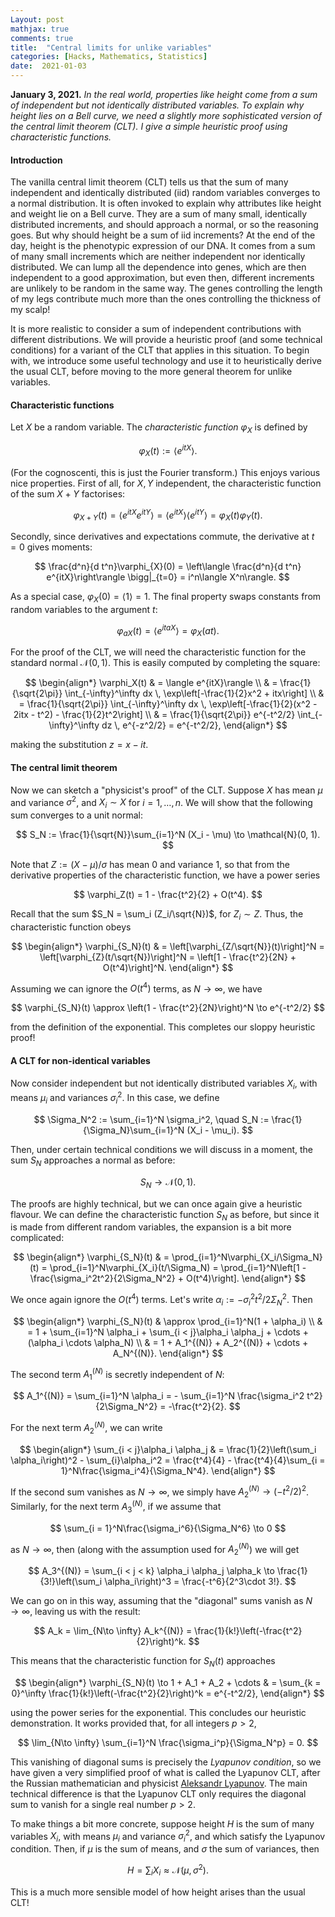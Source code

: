 ```yaml
---
Layout: post
mathjax: true
comments: true
title:  "Central limits for unlike variables"
categories: [Hacks, Mathematics, Statistics]
date:  2021-01-03
---
```


**January 3, 2021.** *In the real world, properties like height come
  from a sum of independent but not identically distributed
  variables. To explain why height lies on a Bell curve, we need a
  slightly more sophisticated version of the central limit theorem
  (CLT). I give a simple heuristic proof using characteristic functions.*

#### Introduction

The vanilla central limit theorem (CLT) tells us
that the sum of many independent and identically distributed (iid) random
variables converges to a normal distribution.
It is often invoked to explain why attributes like height and weight
lie on a Bell curve.
They are a sum of many small, identically distributed increments, and
should approach a normal, or so the reasoning goes.
But why should height be a sum of iid increments?
At the end of the day, height is the phenotypic expression of our DNA.
It comes from a sum of many small increments which are
neither independent nor identically distributed.
We can lump all the dependence into genes, which are then independent to a good
approximation, but even then, different increments are unlikely to be
random in the same way.
The genes controlling the length of my legs contribute much
more than the ones controlling the thickness of my scalp!

It is more realistic to consider a sum of independent contributions
with different distributions.
We will provide a heuristic proof (and some technical conditions) for
a variant of the CLT that applies in this situation.
To begin with, we introduce some useful technology and use it to
heuristically derive the usual CLT, before moving to the more general
theorem for unlike variables.

#### Characteristic functions

Let $X$ be a random variable. The *characteristic function*
$\varphi_X$ is defined by

$$
\varphi_X(t) := \langle e^{itX}\rangle.
$$

(For the cognoscenti, this is just the Fourier transform.)
This enjoys various nice properties. First of all, for $X,
Y$ independent, the characteristic function of the sum $X+Y$ factorises:

$$
\varphi_{X+Y}(t)  = \langle
e^{itX}e^{itY}\rangle = \langle e^{itX}\rangle \langle e^{itY}\rangle
= \varphi_X(t) \varphi_Y(t).
$$

Secondly, since derivatives and expectations commute, the derivative
at $t = 0$ gives moments:

$$
\frac{d^n}{d t^n}\varphi_{X}(0) = \left\langle \frac{d^n}{d t^n}
e^{itX}\right\rangle \bigg|_{t=0} = i^n\langle X^n\rangle.
$$

As a special case, $\varphi_X(0) = \langle 1\rangle = 1$.
The final property swaps constants from random variables to the
argument $t$:

$$
\varphi_{aX}(t) = \langle e^{itaX}\rangle = \varphi_{X}(at).
$$

For the proof of the CLT, we will need the characteristic function for
the standard normal $\mathcal{N}(0, 1)$. This is easily computed by completing the square:

$$
\begin{align*}
\varphi_X(t) & = \langle e^{itX}\rangle \\
& = \frac{1}{\sqrt{2\pi}} \int_{-\infty}^\infty dx \,
\exp\left[-\frac{1}{2}x^2 + itx\right] \\
& = \frac{1}{\sqrt{2\pi}} \int_{-\infty}^\infty dx \,
\exp\left[-\frac{1}{2}(x^2 - 2itx  - t^2) - \frac{1}{2}t^2\right] \\
& = \frac{1}{\sqrt{2\pi}} e^{-t^2/2} \int_{-\infty}^\infty dz \,
e^{-z^2/2} = e^{-t^2/2},
\end{align*}
$$

making the substitution $z = x - it$.

#### The central limit theorem

Now we can sketch a "physicist's proof" of the CLT.
Suppose $X$ has mean $\mu$ and variance $\sigma^2$, and
$X_i \sim X$ for $i = 1, \ldots, n$.
We will show that the following sum converges to a unit normal:

$$
S_N := \frac{1}{\sqrt{N}}\sum_{i=1}^N (X_i - \mu) \to \mathcal{N}(0, 1).
$$

Note that $Z := (X - \mu)/\sigma$ has mean $0$ and variance $1$, so
that from the derivative properties of the characteristic function, we
have a power series

$$
\varphi_Z(t) = 1 - \frac{t^2}{2} + O(t^4).
$$

Recall that the sum $S_N = \sum_i (Z_i/\sqrt{N})$, for $Z_i \sim Z$.
Thus, the characteristic function obeys

$$
\begin{align*}
\varphi_{S_N}(t) & = \left[\varphi_{Z/\sqrt{N}}(t)\right]^N  = \left[\varphi_{Z}(t/\sqrt{N})\right]^N = \left[1 - \frac{t^2}{2N} + O(t^4)\right]^N.
\end{align*}
$$

Assuming we can ignore the $O(t^4)$ terms, as $N \to \infty$, we have

$$
\varphi_{S_N}(t) \approx \left(1 - \frac{t^2}{2N}\right)^N \to e^{-t^2/2}
$$

from the definition of the exponential.
This completes our sloppy heuristic proof!

#### A CLT for non-identical variables

Now consider independent but not identically distributed variables $X_i$, with means $\mu_i$ and
variances $\sigma_i^2$.
In this case, we define

$$
\Sigma_N^2 := \sum_{i=1}^N \sigma_i^2, \quad S_N :=
\frac{1}{\Sigma_N}\sum_{i=1}^N (X_i - \mu_i).
$$

Then, under certain technical conditions we will discuss in a moment,
the sum $S_N$ approaches a normal as before:

$$
S_N \to \mathcal{N}(0, 1).
$$

The proofs are highly technical, but we can once again give a
heuristic flavour.
We can define the characteristic function $S_N$ as before, but since
it is made from different random variables, the expansion is a bit
more complicated:

$$
\begin{align*}
\varphi_{S_N}(t) & = \prod_{i=1}^N\varphi_{X_i/\Sigma_N}(t) = \prod_{i=1}^N\varphi_{X_i}(t/\Sigma_N) = \prod_{i=1}^N\left[1 - \frac{\sigma_i^2t^2}{2\Sigma_N^2} + O(t^4)\right].
\end{align*}
$$

We once again ignore the $O(t^4)$ terms.
Let's write $\alpha_i := - \sigma_i^2 t^2/2\Sigma_N^2$.
Then

$$
\begin{align*}
\varphi_{S_N}(t) & \approx
\prod_{i=1}^N(1 + \alpha_i)
\\
& = 1 + \sum_{i=1}^N \alpha_i + \sum_{i < j}\alpha_i \alpha_j + \cdots +
(\alpha_i \cdots \alpha_N) \\
& = 1 + A_1^{(N)} + A_2^{(N)} + \cdots + A_N^{(N)}.
\end{align*}
$$

The second term $A_1^{(N)}$ is secretly independent of $N$:

$$
A_1^{(N)} = \sum_{i=1}^N \alpha_i = - \sum_{i=1}^N \frac{\sigma_i^2
t^2}{2\Sigma_N^2} = -\frac{t^2}{2}.
$$

For the next term $A_2^{(N)}$, we can write

$$
\begin{align*}
\sum_{i < j}\alpha_i \alpha_j & = \frac{1}{2}\left(\sum_i
\alpha_i\right)^2 - \sum_{i}\alpha_i^2  = \frac{t^4}{4} - \frac{t^4}{4}\sum_{i = 1}^N\frac{\sigma_i^4}{\Sigma_N^4}.
\end{align*}
$$

If the second sum vanishes as $N \to \infty$, we simply have
$A_2^{(N)} \to (-t^2/2)^2$.
Similarly, for the next term $A_3^{(N)}$, if we assume that

$$
\sum_{i = 1}^N\frac{\sigma_i^6}{\Sigma_N^6} \to 0
$$

as $N \to \infty$, then (along with the assumption used for
$A_2^{(N)}$) we will get

$$
A_3^{(N)} = \sum_{i < j < k} \alpha_i \alpha_j \alpha_k \to
\frac{1}{3!}\left(\sum_i \alpha_i\right)^3 = \frac{-t^6}{2^3\cdot 3!}.
$$

We can go on in this way, assuming that the "diagonal" sums vanish as
$N \to \infty$, leaving us with the result:

$$
A_k = \lim_{N\to \infty} A_k^{(N)} = \frac{1}{k!}\left(-\frac{t^2}{2}\right)^k.
$$

This means that the characteristic function for $S_N(t)$ approaches

$$
\begin{align*}
\varphi_{S_N}(t) \to 1 + A_1 + A_2 + \cdots
& = \sum_{k = 0}^\infty \frac{1}{k!}\left(-\frac{t^2}{2}\right)^k = e^{-t^2/2},
\end{align*}
$$

using the power series for the exponential.
This concludes our heuristic demonstration. It works provided that, for all
integers $p > 2$,

$$
\lim_{N\to \infty} \sum_{i=1}^N \frac{\sigma_i^p}{\Sigma_N^p} = 0.
$$

This vanishing of diagonal sums is precisely the *Lyapunov
condition*, so we have given a very simplified proof of what is called
the Lyapunov CLT, after the Russian mathematician and physicist [Aleksandr Lyapunov](https://en.wikipedia.org/wiki/Aleksandr_Lyapunov).
The main technical difference is that the Lyapunov CLT only requires
the diagonal sum to vanish for a single real number $p > 2$.

To make things a bit more concrete, suppose height $H$ is the sum of many
variables $X_i$, with means $\mu_i$ and variance $\sigma_i^2$, and
which satisfy the Lyapunov condition.
Then, if $\mu$ is the sum of means, and $\sigma$ the sum of variances,
then

$$
H = \sum_i X_i \approx \mathcal{N}(\mu, \sigma^2).
$$

This is a much more sensible model of how height arises than the usual
CLT!
